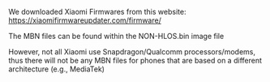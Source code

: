 We downloaded Xiaomi Firmwares from this website: https://xiaomifirmwareupdater.com/firmware/

The MBN files can be found within the NON-HLOS.bin image file

However, not all Xiaomi use Snapdragon/Qualcomm processors/modems, thus there will not be any MBN files for phones that are based on a different architecture (e.g., MediaTek)
